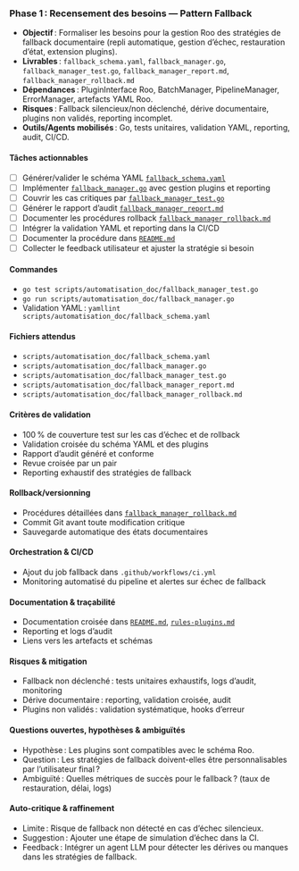 ### Phase 1 : Recensement des besoins — Pattern Fallback

- **Objectif** : Formaliser les besoins pour la gestion Roo des stratégies de fallback documentaire (repli automatique, gestion d’échec, restauration d’état, extension plugins).
- **Livrables** : `fallback_schema.yaml`, `fallback_manager.go`, `fallback_manager_test.go`, `fallback_manager_report.md`, `fallback_manager_rollback.md`
- **Dépendances** : PluginInterface Roo, BatchManager, PipelineManager, ErrorManager, artefacts YAML Roo.
- **Risques** : Fallback silencieux/non déclenché, dérive documentaire, plugins non validés, reporting incomplet.
- **Outils/Agents mobilisés** : Go, tests unitaires, validation YAML, reporting, audit, CI/CD.

#### Tâches actionnables
- [ ] Générer/valider le schéma YAML [`fallback_schema.yaml`](scripts/automatisation_doc/fallback_schema.yaml)
- [ ] Implémenter [`fallback_manager.go`](scripts/automatisation_doc/fallback_manager.go) avec gestion plugins et reporting
- [ ] Couvrir les cas critiques par [`fallback_manager_test.go`](scripts/automatisation_doc/fallback_manager_test.go)
- [ ] Générer le rapport d’audit [`fallback_manager_report.md`](scripts/automatisation_doc/fallback_manager_report.md)
- [ ] Documenter les procédures rollback [`fallback_manager_rollback.md`](scripts/automatisation_doc/fallback_manager_rollback.md)
- [ ] Intégrer la validation YAML et reporting dans la CI/CD
- [ ] Documenter la procédure dans [`README.md`](README.md)
- [ ] Collecter le feedback utilisateur et ajuster la stratégie si besoin

#### Commandes
- `go test scripts/automatisation_doc/fallback_manager_test.go`
- `go run scripts/automatisation_doc/fallback_manager.go`
- Validation YAML : `yamllint scripts/automatisation_doc/fallback_schema.yaml`

#### Fichiers attendus
- `scripts/automatisation_doc/fallback_schema.yaml`
- `scripts/automatisation_doc/fallback_manager.go`
- `scripts/automatisation_doc/fallback_manager_test.go`
- `scripts/automatisation_doc/fallback_manager_report.md`
- `scripts/automatisation_doc/fallback_manager_rollback.md`

#### Critères de validation
- 100 % de couverture test sur les cas d’échec et de rollback
- Validation croisée du schéma YAML et des plugins
- Rapport d’audit généré et conforme
- Revue croisée par un pair
- Reporting exhaustif des stratégies de fallback

#### Rollback/versionning
- Procédures détaillées dans [`fallback_manager_rollback.md`](scripts/automatisation_doc/fallback_manager_rollback.md)
- Commit Git avant toute modification critique
- Sauvegarde automatique des états documentaires

#### Orchestration & CI/CD
- Ajout du job fallback dans `.github/workflows/ci.yml`
- Monitoring automatisé du pipeline et alertes sur échec de fallback

#### Documentation & traçabilité
- Documentation croisée dans [`README.md`](README.md), [`rules-plugins.md`](.roo/rules/rules-plugins.md)
- Reporting et logs d’audit
- Liens vers les artefacts et schémas

#### Risques & mitigation
- Fallback non déclenché : tests unitaires exhaustifs, logs d’audit, monitoring
- Dérive documentaire : reporting, validation croisée, audit
- Plugins non validés : validation systématique, hooks d’erreur

#### Questions ouvertes, hypothèses & ambiguïtés
- Hypothèse : Les plugins sont compatibles avec le schéma Roo.
- Question : Les stratégies de fallback doivent-elles être personnalisables par l’utilisateur final ?
- Ambiguïté : Quelles métriques de succès pour le fallback ? (taux de restauration, délai, logs)

#### Auto-critique & raffinement
- Limite : Risque de fallback non détecté en cas d’échec silencieux.
- Suggestion : Ajouter une étape de simulation d’échec dans la CI.
- Feedback : Intégrer un agent LLM pour détecter les dérives ou manques dans les stratégies de fallback.